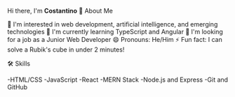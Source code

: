Hi there, I'm **Costantino** 👋
About Me

👀 I'm interested in web development, artificial intelligence, and emerging technologies
🌱 I'm currently learning TypeScript and Angular
💼 I'm looking for a job as a Junior Web Developer
😄 Pronouns: He/Him
⚡ Fun fact: I can solve a Rubik's cube in under 2 minutes!

🛠️ Skills

-HTML/CSS
-JavaScript
-React
-MERN Stack
-Node.js and Express
-Git and GitHub
